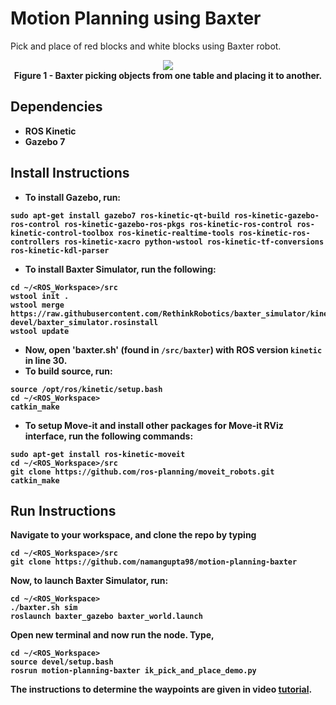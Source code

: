 # Motion Planning using Baxter
Pick and place of red blocks and white blocks using Baxter robot.

<p align="center">
  <img src="https://github.com/namangupta98/motion-planning-baxter/blob/master/References/baxter-demo-2.gif">
  <br><b>Figure 1 - Baxter picking objects from one table and placing it to another.
</p>

## Dependencies
- ROS Kinetic
- Gazebo 7

## Install Instructions
- To install Gazebo, run:
```
sudo apt-get install gazebo7 ros-kinetic-qt-build ros-kinetic-gazebo-ros-control ros-kinetic-gazebo-ros-pkgs ros-kinetic-ros-control ros-kinetic-control-toolbox ros-kinetic-realtime-tools ros-kinetic-ros-controllers ros-kinetic-xacro python-wstool ros-kinetic-tf-conversions ros-kinetic-kdl-parser
```
- To install Baxter Simulator, run the following:
```
cd ~/<ROS_Workspace>/src
wstool init .
wstool merge https://raw.githubusercontent.com/RethinkRobotics/baxter_simulator/kinetic-devel/baxter_simulator.rosinstall
wstool update
```
- Now, open 'baxter.sh' (found in ```/src/baxter```) with ROS version ```kinetic``` in line 30.
- To build source, run:
```
source /opt/ros/kinetic/setup.bash
cd ~/<ROS_Workspace>
catkin_make
```
- To setup Move-it and install other packages for Move-it RViz interface, run the following commands:
```
sudo apt-get install ros-kinetic-moveit
cd ~/<ROS_Workspace>/src
git clone https://github.com/ros-planning/moveit_robots.git
catkin_make
```

## Run Instructions

Navigate to your workspace, and clone the repo by typing
```
cd ~/<ROS_Workspace>/src
git clone https://github.com/namangupta98/motion-planning-baxter
```

Now, to launch Baxter Simulator, run:
```
cd ~/<ROS_Workspace>
./baxter.sh sim
roslaunch baxter_gazebo baxter_world.launch
```
Open new terminal and now run the node. Type,
```
cd ~/<ROS_Workspace>
source devel/setup.bash
rosrun motion-planning-baxter ik_pick_and_place_demo.py
```
The instructions to determine the waypoints are given in video [tutorial](https://github.com/namangupta98/motion-planning-baxter/blob/master/References/tutorial.mp4).
